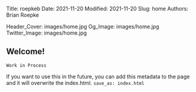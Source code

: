 Title: roepkeb
Date: 2021-11-20
Modified: 2021-11-20
Slug: home
Authors: Brian Roepke

Header_Cover: images/home.jpg
Og_Image: images/home.jpg
Twitter_Image: images/home.jpg

## Welcome!

`Work in Process`

If you want to use this in the future, you can add this metadata to the page and it will overwrite the index.html.
`save_as: index.html`